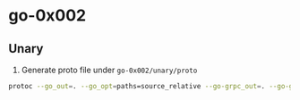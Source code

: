 # go-0x002

## Unary

1. Generate proto file under `go-0x002/unary/proto`

```bash
protoc --go_out=. --go_opt=paths=source_relative --go-grpc_out=. --go-grpc_opt=paths=source_relative schema.proto
```
